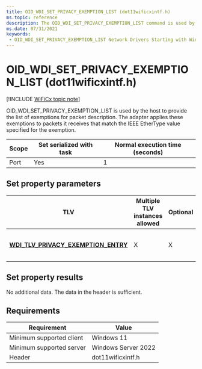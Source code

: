 ```yaml
---
title: OID_WDI_SET_PRIVACY_EXEMPTION_LIST (dot11wificxintf.h)
ms.topic: reference
description: The OID_WDI_SET_PRIVACY_EXEMPTION_LIST command is used by the host to provide the list of exemptions for packet description. The adapter applies these exemptions to packets it receives that match the IEEE EtherType value specified for the exemption.
ms.date: 07/31/2021
keywords:
 - OID_WDI_SET_PRIVACY_EXEMPTION_LIST Network Drivers Starting with Windows Vista
---
```


# OID\_WDI\_SET\_PRIVACY\_EXEMPTION\_LIST (dot11wificxintf.h)

[!INCLUDE [WiFiCx topic note](../includes/wificx-version-warning.md)]


OID\_WDI\_SET\_PRIVACY\_EXEMPTION\_LIST is used by the host to provide the list of exemptions for packet description. The adapter applies these exemptions to packets it receives that match the IEEE EtherType value specified for the exemption.

| Scope | Set serialized with task | Normal execution time (seconds) |
|-------|--------------------------|---------------------------------|
| Port  | Yes                      | 1                               |

 

## Set property parameters


| TLV                                                                                 | Multiple TLV instances allowed | Optional | Description                        |
|-------------------------------------------------------------------------------------|--------------------------------|----------|------------------------------------|
| [**WDI\_TLV\_PRIVACY\_EXEMPTION\_ENTRY**](./wdi-tlv-privacy-exemption-entry.md) | X                              | X        | List of privacy exemption entries. |

 

## Set property results


No additional data. The data in the header is sufficient.

## Requirements

|Requirement|Value|
|--- |--- |
|Minimum supported client|Windows 11|
|Minimum supported server|Windows Server 2022|
|Header|dot11wificxintf.h|

 

